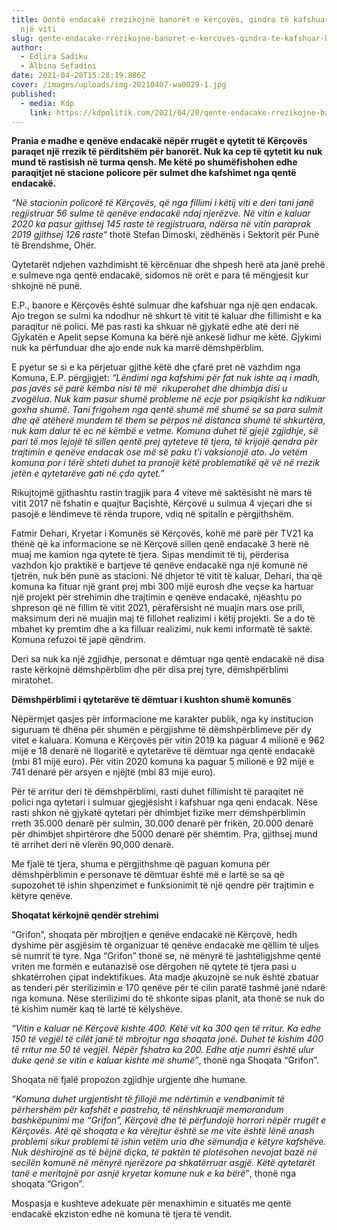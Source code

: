 ```yaml
---
title: Qentë endacakë rrezikojnë banorët e kërçovës, qindra të kafshuar brenda
  një viti
slug: qente-endacake-rrezikojne-banoret-e-kercoves-qindra-te-kafshuar-brenda-nje-viti
author:
  - Edlira Sadiku
  - Albina Sefadini
date: 2021-04-20T15:28:19.886Z
cover: /images/uploads/img-20210407-wa0029-1.jpg
published:
  - media: Kdp
    link: https://kdpolitik.com/2021/04/20/qente-endacake-rrezikojne-banoret-e-kercoves-qindra-te-kafshuar-brenda-nje-viti/
---
```

**Prania e madhe e qenëve endacakë nëpër rrugët e qytetit të Kërçovës paraqet një rrezik të përditshëm për banorët. Nuk ka cep të qytetit ku nuk mund të rastisish në turma qensh. Me këtë po shumëfishohen edhe paraqitjet në stacione policore për sulmet dhe kafshimet nga qentë endacakë.**

*“Në stacionin policorë të Kërçovës, që nga fillimi i këtij viti e deri tani janë regjistruar 56 sulme të qenëve endacakë ndaj njerëzve. Në vitin e kaluar 2020 ka pasur gjithsej 145 raste të regjistruara, ndërsa në vitin paraprak 2019 gjithsej 126 raste“* thotë Stefan Dimoski, zëdhënës i Sektorit për Punë të Brendshme, Ohër.

Qytetarët ndjehen vazhdimisht të kërcënuar dhe shpesh herë ata janë prehë e sulmeve nga qentë endacakë, sidomos në orët e para të mëngjesit kur shkojnë në punë.

E.P., banore e Kërçovës është sulmuar dhe kafshuar nga një qen endacak. Ajo tregon se sulmi ka ndodhur në shkurt të vitit të kaluar dhe fillimisht e ka paraqitur në polici. Më pas rasti ka shkuar në gjykatë edhe atë deri në Gjykatën e Apelit sepse Komuna ka bërë një ankesë lidhur me këtë. Gjykimi nuk ka përfunduar dhe ajo ende nuk ka marrë dëmshpërblim.

E pyetur se si e ka përjetuar gjithë këtë dhe çfarë pret në vazhdim nga Komuna, E.P. përgjigjet: *“Lëndimi nga kafshimi për fat nuk ishte aq i madh, pas javës së parë këmba nisi të më  rikuperohet dhe dhimbja disi u zvogëlua. Nuk kam pasur shumë probleme në ecje por psiqikisht ka ndikuar goxha shumë. Tani frigohem nga qentë shumë më shumë se sa para sulmit dhe që atëherë mundem të them se përpos në distanca shumë të shkurtëra, nuk kam dalur të ec në këmbë e vetme. Komuna duhet të gjejë zgjidhje, së pari të mos lejojë të sillen qentë prej qyteteve të tjera, të krijojë qendra për trajtimin e qenëve endacak ose më së paku t’i vaksionojë ato. Jo vetëm komuna por i tërë shteti duhet ta pranojë këtë problematikë që vë në rrezik jetën e qytetarëve gati në çdo qytet.”*

Rikujtojmë gjithashtu rastin tragjik para 4 viteve më saktësisht në mars të vitit 2017 në fshatin e quajtur Baçishtë, Kërçovë u sulmua 4 vjeçari dhe si pasojë e lëndimeve të rënda trupore, vdiq në spitalin e përgjithshëm.

Fatmir Dehari, Kryetar i Komunës së Kërçovës, kohë më parë për TV21 ka thënë që ka informacione se në Kërçovë sillen qenë endacakë 3 herë në muaj me kamion nga qytete të tjera. Sipas mendimit të tij, përderisa vazhdon kjo praktikë e bartjeve të qenëve endacakë nga një komunë në tjetrën, nuk bën punë as stacioni. Në dhjetor të vitit të kaluar, Dehari, tha që komuna ka fituar një grant prej mbi 300 mijë eurosh dhe veçse ka hartuar një projekt për strehimin dhe trajtimin e qenëve endacakë, njëashtu po shpreson që në fillim të vitit 2021, përafërsisht në muajin mars ose prill, maksimum deri në muajin maj të fillohet realizimi i këtij projekti. Se a do të mbahet ky premtim dhe a ka filluar realizimi, nuk kemi informatë të saktë. Komuna refuzoi të japë qëndrim.

Deri sa nuk ka një zgjidhje, personat e dëmtuar nga qentë endacakë në disa raste kërkojnë dëmshpërblim dhe për disa prej tyre, dëmshpërblimi miratohet.

**Dëmshpërblimi i qytetarëve të dëmtuar i kushton shumë komunës**

Nëpërmjet qasjes për informacione me karakter publik, nga ky institucion siguruam të dhëna për shumën e përgjishme të dëmshpërblimeve për dy vitet e kaluara. Komuna e Kërçovës për vitin 2019 ka paguar 4 milionë e 962 mijë e 18 denarë në llogaritë e qytetarëve të dëmtuar nga qentë endacakë (mbi 81 mijë euro). Për vitin 2020 komuna ka paguar 5 milionë e 92 mijë e 741 denarë për arsyen e njëjtë (mbi 83 mijë euro).

Për të arritur deri të dëmshpërblimi, rasti duhet fillimisht të paraqitet në polici nga qytetari i sulmuar gjegjësisht i kafshuar nga qeni endacak. Nëse rasti shkon në gjykatë qytetari për dhimbjet fizike merr dëmshpërblimin rreth 35.000 denarë për sulmin, 30.000 denarë për frikën, 20.000 denarë për dhimbjet shpirtërore dhe 5000 denarë për shëmtim. Pra, gjithsej mund të arrihet deri në vlerën 90,000 denarë.

Me fjalë të tjera, shuma e përgjithshme që paguan komuna për dëmshpërblimin e personave të dëmtuar është më e lartë se sa që supozohet të ishin shpenzimet e funksionimit të një qendre për trajtimin e këtyre qenëve.

**Shoqatat kërkojnë qendër strehimi**

“Grifon”, shoqata për mbrojtjen e qenëve endacakë në Kërçovë, hedh dyshime për asgjësim të organizuar të qenëve endacakë me qëllim të uljes së numrit të tyre. Nga “Grifon” thonë se, në mënyrë të jashtëligjshme qentë vriten me formën e eutanazisë ose dërgohen në qytete të tjera pasi u shkatërrohen çipat indektifikues. Ata madje akuzojnë se nuk është zbatuar as tenderi për sterilizimin e 170 qenëve për të cilin paratë tashmë janë ndarë nga komuna. Nëse sterilizimi do të shkonte sipas planit, ata thonë se nuk do të kishim numër kaq të lartë të këlyshëve.

*“Vitin e kaluar në Kërçovë kishte 400. Këtë vit ka 300 qen të rritur. Ka edhe 150 të vegjël të cilët janë të mbrojtur nga shoqata jonë. Duhet të kishim 400 të rritur me 50 të vegjël. Nëpër fshatra ka 200. Edhe atje numri është ulur duke qenë se vitin e kaluar kishte më shumë”*, thonë nga Shoqata “Grifon”.

Shoqata në fjalë propozon zgjidhje urgjente dhe humane.

*“Komuna duhet urgjentisht të fillojë me ndërtimin e vendbanimit të përhershëm për kafshët e pastreha, të nënshkruajë memorandum bashkëpunimi me “Grifon”, Kërçovë dhe të përfundojë horrori nëpër rrugët e Kërçovës. Atë që shoqata e ka vërejtur është se me vite është lënë anash problemi sikur problemi të ishin vetëm uria dhe sëmundja e këtyre kafshëve. Nuk dëshirojnë as të bëjnë diçka, të paktën të plotësohen nevojat bazë në secilën komunë në mënyrë njerëzore pa shkatërruar asgjë. Këtë qytetarët tanë e meritojnë por asnjë kryetar komune nuk e ka bërë”*, thonë nga shoqata “Grigon”.

Mospasja e kushteve adekuate për menaxhimin e situatës me qentë endacakë ekziston edhe në komuna të tjera të vendit.